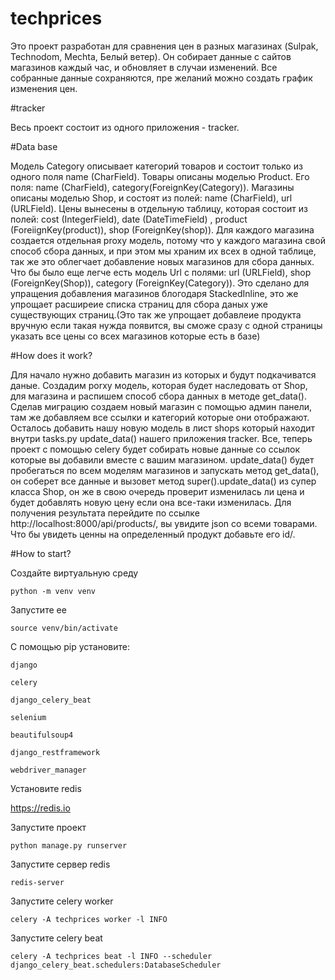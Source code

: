 # techprices

Это проект разработан для сравнения цен в разных магазинах (Sulpak, Technodom, Mechta, Белый ветер). Он собирает данные с сайтов магазинов каждый час, и обновляет 
в случаи изменений. Все собранные данные сохраняются, пре желаний можно создать график изменения цен.

#tracker

Весь проект состоит из одного приложения - tracker.

#Data base

Модель Category описывает категорий товаров и состоит только из одного поля name (CharField). Товары описаны моделью Product. Его поля: name (CharField), 
category(ForeignKey(Category)). Магазины описаны моделью Shop, и состоят из полей: name (CharField), url (URLField). Цены вынесены в отдельную таблицу, которая 
состоит из полей: cost (IntegerField), date (DateTimeField) , product (ForeiignKey(product)), shop (ForeignKey(shop)). Для каждого магазина создается отдельная 
proxy модель, потому что у каждого магазина свой способ сбора данных, и при этом мы храним их всех в одной таблице, так же это облегчает добавление новых магазинов 
для сбора данных. Что бы было еще легче есть модель Url c полями: url (URLField), shop (ForeignKey(Shop)), category (ForeignKey(Category)). Это сделано для 
упращения добавления магазинов блогодаря StackedInline, это же упрощает расширеие списка страниц для сбора даных уже существующих страниц.(Это так же упрощает 
добавлеие продукта вручную если такая нужда появится, вы сможе сразу с одной страницы указать все цены со всех магазинов которые есть в базе)

#How does it work?

Для начало нужно добавить магазин из которых и будут подкачиватся даные. Создадим porxy модель, которая будет наследовать от Shop, для магазина и распишем способ 
сбора данных в методе get_data(). Сделав миграцию создаем новый магазин с помощью админ панели, там же добавляем все ссылки и категорий которые они отображают. 
Осталось добавить нашу новую модель в лист shops который находит внутри tasks.py update_data() нашего приложения tracker. Все, теперь проект с помощью celery 
будет собирать новые данные со ссылок которые вы добавили вместе с вашим магазином. update_data() будет пробегаться по всем моделям магазинов и запускать метод
get_data(), он соберет все данные и вызовет метод super().update_data() из супер класса Shop, он же в свою очередь проверит изменилась ли цена и будет добавлять 
новую цену если она все-таки изменилась. Для получения результата перейдите по ссылке http://localhost:8000/api/products/, вы увидите json со всеми товарами. 
Что бы увидеть ценны на определенный продукт добавьте его id/.

#How to start?

Создайте виртуальную среду

`python -m venv venv`

Запустите ее

`source venv/bin/activate`

С помощью pip установите:

`django`

`celery`

`django_celery_beat`

`selenium`

`beautifulsoup4`

`django_restframework`

`webdriver_manager`

Установите redis

https://redis.io

Запустите проект

`python manage.py runserver`

Запустите сервер redis

`redis-server`

Запустите celery worker

`celery -A techprices worker -l INFO`

Запустите celery beat

`celery -A techprices beat -l INFO --scheduler django_celery_beat.schedulers:DatabaseScheduler`
